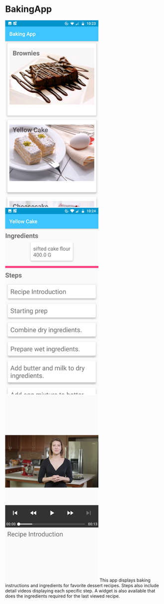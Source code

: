 # BakingApp

<p float="left">
  <img src="https://github.com/cerodriguez46/BakingApp/blob/master/app/src/main/res/drawable/bss1.png" width="300">
  
  <img src="https://github.com/cerodriguez46/BakingApp/blob/master/app/src/main/res/drawable/bss2.png" width="300">
  
  <img src="https://github.com/cerodriguez46/BakingApp/blob/master/app/src/main/res/drawable/bss3.png" width="300">
  </p?



This app displays baking instructions and ingredients for favorite dessert recipes. Steps also include detail videos displaying each specific step. A widget is also available that does the ingredients required for the last viewed recipe. 

